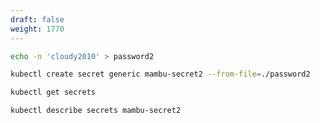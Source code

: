 ```yaml
---
draft: false
weight: 1770
---
```


```bash
echo -n 'cloudy2010' > password2
```

```bash
kubectl create secret generic mambu-secret2 --from-file=./password2
```

```bash
kubectl get secrets
```

```bash
kubectl describe secrets mambu-secret2
```
